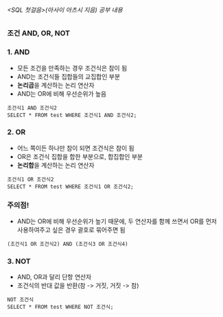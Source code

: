 ###### <SQL 첫걸음>(아사이 아츠시 지음) 공부 내용

### 조건 AND, OR, NOT

### 1. AND
* 모든 조건을 만족하는 경우 조건식은 참이 됨
* AND는 조건식들 집합들의 교집합인 부분
* **논리곱**을 계산하는 논리 연산자
* AND는 OR에 비해 우선순위가 높음

```
조건식1 AND 조건식2
SELECT * FROM test WHERE 조건식1 AND 조건식2; 
```

### 2. OR
* 어느 쪽이든 하나만 참이 되면 조건식은 참이 됨
* OR은 조건식 집합을 합한 부분으로, 합집합인 부분
* **논리합**을 계산하는 논리 연산자

```
조건식1 OR 조건식2
SELECT * FROM test WHERE 조건식1 OR 조건식2;
```

### 주의점!
* AND는 OR에 비해 우선순위가 높기 때문에, 두 연산자를 함께 쓰면서 OR를 먼저 사용하여주고 싶은 경우 괄호로 묶어주면 됨

```
(조건식1 OR 조건식2) AND (조건식3 OR 조건식4)
```

### 3. NOT
* AND, OR과 달리 단항 연산자
* 조건식의 반대 값을 반환(참 -> 거짓, 거짓 -> 참)

```
NOT 조건식
SELECT * FROM test WHERE NOT 조건식;
```
